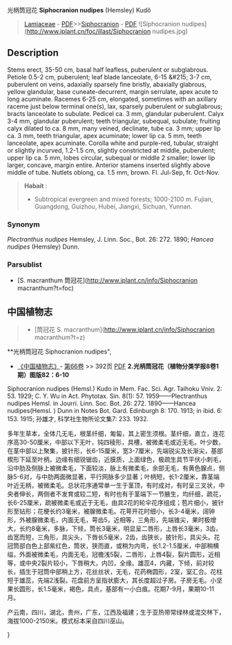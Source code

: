光柄筒冠花 **Siphocranion nudipes** (Hemsley) Kudô

> [Lamiaceae](http://www.iplant.cn/info/Lamiaceae?t=foc) - [PDF](http://www.iplant.cn/foc/pdf/Lamiaceae.pdf)>>[Siphocranion](http://www.iplant.cn/info/Siphocranion?t=foc) - [PDF](http://www.iplant.cn/foc/pdf/Siphocranion.pdf)
![Siphocranion nudipes](http://www.iplant.cn/foc/illast/Siphocranion nudipes.jpg)

## Description

Stems erect, 35-50 cm, basal half leafless, puberulent or subglabrous. Petiole 0.5-2 cm, puberulent; leaf blade lanceolate, 6-15 &amp;#215; 3-7 cm, puberulent on veins, adaxially sparsely fine bristly, abaxially glabrous, yellow glandular, base cuneate-decurrent, margin serrulate, apex acute to long acuminate. Racemes 6-25 cm, elongated, sometimes with an axillary raceme just below terminal one(s), lax, sparsely puberulent or subglabrous; bracts lanceolate to subulate. Pedicel ca. 3 mm, glandular puberulent. Calyx 3-4 mm, glandular puberulent; teeth triangular, subequal, subulate; fruiting calyx dilated to ca. 8 mm, many veined, declinate, tube ca. 3 mm; upper lip ca. 3 mm, teeth triangular, apex acuminate; lower lip ca. 5 mm, teeth lanceolate, apex acuminate. Corolla white and purple-red, tubular, straight or slightly incurved, 1.2-1.5 cm, slightly constricted at middle, puberulent; upper lip ca. 5 mm, lobes circular, subequal or middle 2 smaller; lower lip larger, concave, margin entire. Anterior stamens inserted slightly above middle of tube. Nutlets oblong, ca. 1.5 mm, brown. Fl. Jul-Sep, fr. Oct-Nov.


> **Habait** : 
>* Subtropical evergreen and mixed forests; 1000-2100 m. Fujian, Guangdong, Guizhou, Hubei, Jiangxi, Sichuan, Yunnan.

### Synonym
*Plectranthus nudipes* Hemsley, J. Linn. Soc., Bot. 26: 272. 1890; *Hancea nudipes* (Hemsley) Dunn.



### Parsublist

* [S.  macranthum  筒冠花](http://www.iplant.cn/info/Siphocranion macranthum?t=foc)

## 中国植物志

> * [筒冠花  S.  macranthum](http://www.iplant.cn/info/Siphocranion macranthum?t=z)


**光柄筒冠花 Siphocranion nudipes",


* [《中国植物志》](http://www.iplant.cn/frps)- [第66卷](http://www.iplant.cn/frps/vol/66) >> 392页 [PDF](http://www.iplant.cn/frps/pdf/66/392b.PDF)
**2.光柄筒冠花（植物分类学报8卷1期）图版82：6-10**

Siphocranion nudipes (Hemsl.) Kudo in Mem. Fac. Sci. Agr. Taihoku Vniv. 2: 53. 1929; C. Y. Wu in Act. Phytotax. Sin. 8(1): 57. 1959——Plectranthus nudipes Hemsl. in Jourri. Linn. Soc. Bot. 26: 272. 1890——Hancea nudipes(Hemsl. ) Dunn in Notes Bot. Gard. Edinburgh 8: 170. 1913; in ibid. 6: 153. 1915; 孙雄才, 科学社生物所论文集7: 233. 1932.

多年生草本，全体几无毛，根茎纤细，匍匐，其上密生须根。茎纤细，直立，连花序高30-50厘米，中部以下无叶，钝四稜形，具槽，被微柔毛或近无毛。叶少数，在茎中部以上聚集，披针形，长6-15厘米，宽3-7厘米，先端锐尖及长渐尖，基部楔形下延至叶柄，边缘有细锐锯齿，近膜质，上面绿色，极疏生具节平伏小刺毛，沿中肋及侧脉上被微柔毛，下面较淡，脉上有微柔毛，余部无毛，有黄色腺点，侧脉5-6对，与中肋两面微显著，平行网脉多少显著；叶柄短，长1-2厘米，靠茎端叶近无柄，被微柔毛。总状花序通常单一生于茎顶，有时成对，有时呈三叉状，中央者伸长，两侧者不发育或较二短，有时也有于茎端下一节腋生，均纤细，疏花，长6-25厘米，疏被微柔毛或近于无毛，由具2花的轮伞花序组成；苞片细小，披针形至钻形；花梗长约3毫米，被腺微柔毛。花萼开花时细小，长3-4毫米，阔钟形，外被腺微柔毛，内面无毛，萼齿5，近相等，三角形，先端锥尖，果时极增大，长约8毫米，多脉，下倾，筒长3毫米，明显呈二唇形，上唇长3毫米，3齿，齿宽而短，三角形，具尖头，下唇长5毫米，2齿，齿狭长，披针形，具尖头。花冠筒部白色上部紫红色，筒状，狭而直，或稍为内弯，长1.2-1.5厘米，中部稍横缢，外面被微柔毛，内面无毛，冠檐浅5裂，二唇形，上唇4裂，裂片圆形，近相等，或中央2裂片较小，下唇稍大，内凹，全缘。雄蕊4，内藏，下倾，前对较长，插生于冠筒中部稍上方，花丝丝状，无毛，花药椭圆形，2室，室汇合。花柱短于雄蕊，先端2浅裂。花盘前方呈指状膨大，其长度超过子房。子房无毛。小坚果长圆形，长1.5毫米，褐色，具点，基部有一小白痕。花期7-9月，果期10-11月。

产云南，四川，湖北，贵州，广东，江西及福建；生于亚热带常绿林或混交林下，海拔1000-2150米。模式标本采自四川巫山。



}